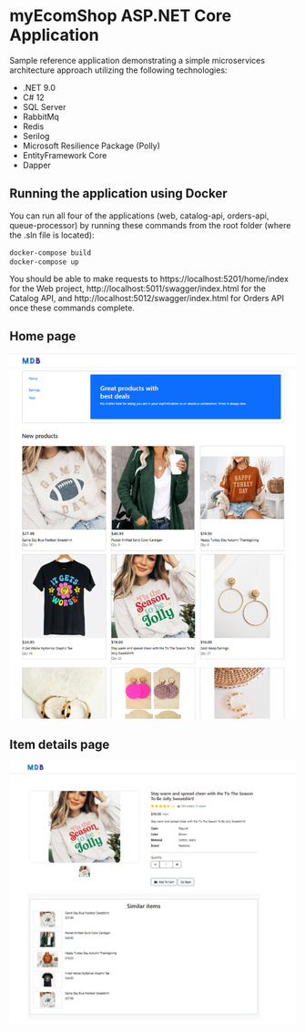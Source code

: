 # myEcomShop ASP.NET Core Application

Sample reference application demonstrating a simple microservices architecture approach utilizing the following technologies:

- .NET 9.0
- C# 12
- SQL Server
- RabbitMq
- Redis
- Serilog
- Microsoft Resilience Package (Polly)
- EntityFramework Core
- Dapper


## Running the application using Docker

You can run all four of the applications (web, catalog-api, orders-api, queue-processor) by running these commands from the root folder (where the .sln file is located):

```
docker-compose build
docker-compose up
```

You should be able to make requests to https://localhost:5201/home/index for the Web project, http://localhost:5011/swagger/index.html for the Catalog API, and http://localhost:5012/swagger/index.html for Orders API once these commands complete.



## Home page

![myEcomShop landing page screenshot](https://raw.githubusercontent.com/tenzinkabsang/myecomshop/main/.github/images/landing.png)

## Item details page

![myEcomShop details page](https://raw.githubusercontent.com/tenzinkabsang/myecomshop/main/.github/images/product-details.png)
